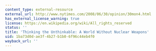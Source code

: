 ```yaml
---
content_type: external-resource
external_url: http://www.nytimes.com/2008/06/30/opinion/30mon4.html
has_external_license_warning: true
license: https://en.wikipedia.org/wiki/All_rights_reserved
status: ''
title: 'Thinking the Unthinkable: A World Without Nuclear Weapons'
uid: 1ba73d0d-ae3f-4b27-b1b0-6f96c44eb4f0
wayback_url: ''
---
```


